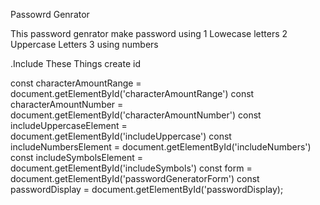 Passowrd Genrator

This password genrator make password using 
1 Lowecase letters
2 Uppercase Letters
3 using numbers

.Include These Things create id

const characterAmountRange = document.getElementById('characterAmountRange')
const characterAmountNumber = document.getElementById('characterAmountNumber')
const includeUppercaseElement = document.getElementById('includeUppercase')
const includeNumbersElement = document.getElementById('includeNumbers')
const includeSymbolsElement = document.getElementById('includeSymbols')
const form = document.getElementById('passwordGeneratorForm')
const passwordDisplay = document.getElementById('passwordDisplay);